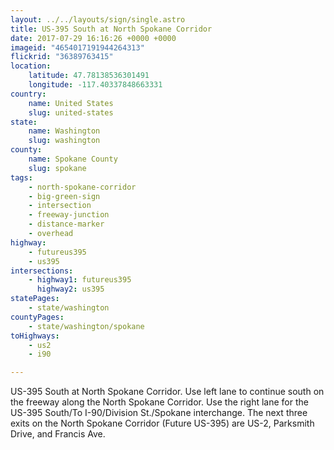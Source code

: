 ```yaml
---
layout: ../../layouts/sign/single.astro
title: US-395 South at North Spokane Corridor
date: 2017-07-29 16:16:26 +0000 +0000
imageid: "4654017191944264313"
flickrid: "36389763415"
location:
    latitude: 47.78138536301491
    longitude: -117.40337848663331
country:
    name: United States
    slug: united-states
state:
    name: Washington
    slug: washington
county:
    name: Spokane County
    slug: spokane
tags:
    - north-spokane-corridor
    - big-green-sign
    - intersection
    - freeway-junction
    - distance-marker
    - overhead
highway:
    - futureus395
    - us395
intersections:
    - highway1: futureus395
      highway2: us395
statePages:
    - state/washington
countyPages:
    - state/washington/spokane
toHighways:
    - us2
    - i90

---
```

US-395 South at North Spokane Corridor.  Use left lane to continue south on the freeway along the North Spokane Corridor.  Use the right lane for the US-395 South/To I-90/Division St./Spokane interchange.  The next three exits on the North Spokane Corridor (Future US-395) are US-2, Parksmith Drive, and Francis Ave.